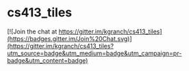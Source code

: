 # cs413_tiles

[![Join the chat at https://gitter.im/kgranch/cs413_tiles](https://badges.gitter.im/Join%20Chat.svg)](https://gitter.im/kgranch/cs413_tiles?utm_source=badge&utm_medium=badge&utm_campaign=pr-badge&utm_content=badge)